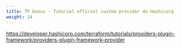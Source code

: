 ```yaml
---
title: TP bonus - Tutoriel officiel custom provider de Hashicorp
weight: 14
---
```


https://developer.hashicorp.com/terraform/tutorials/providers-plugin-framework/providers-plugin-framework-provider